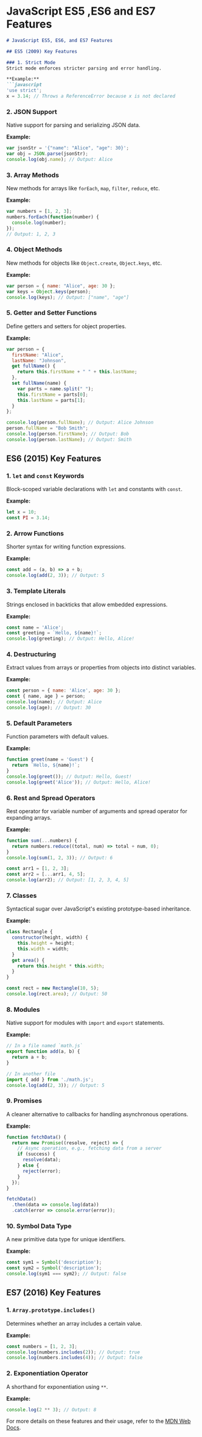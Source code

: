 # JavaScript ES5 ,ES6 and ES7 Features



```markdown
# JavaScript ES5, ES6, and ES7 Features

## ES5 (2009) Key Features

### 1. Strict Mode
Strict mode enforces stricter parsing and error handling.

**Example:**
```javascript
'use strict';
x = 3.14; // Throws a ReferenceError because x is not declared
```

### 2. JSON Support
Native support for parsing and serializing JSON data.

**Example:**
```javascript
var jsonStr = '{"name": "Alice", "age": 30}';
var obj = JSON.parse(jsonStr);
console.log(obj.name); // Output: Alice
```

### 3. Array Methods
New methods for arrays like `forEach`, `map`, `filter`, `reduce`, etc.

**Example:**
```javascript
var numbers = [1, 2, 3];
numbers.forEach(function(number) {
  console.log(number);
});
// Output: 1, 2, 3
```

### 4. Object Methods
New methods for objects like `Object.create`, `Object.keys`, etc.

**Example:**
```javascript
var person = { name: "Alice", age: 30 };
var keys = Object.keys(person);
console.log(keys); // Output: ["name", "age"]
```

### 5. Getter and Setter Functions
Define getters and setters for object properties.

**Example:**
```javascript
var person = {
  firstName: "Alice",
  lastName: "Johnson",
  get fullName() {
    return this.firstName + " " + this.lastName;
  },
  set fullName(name) {
    var parts = name.split(" ");
    this.firstName = parts[0];
    this.lastName = parts[1];
  }
};

console.log(person.fullName); // Output: Alice Johnson
person.fullName = "Bob Smith";
console.log(person.firstName); // Output: Bob
console.log(person.lastName); // Output: Smith
```

## ES6 (2015) Key Features

### 1. `let` and `const` Keywords
Block-scoped variable declarations with `let` and constants with `const`.

**Example:**
```javascript
let x = 10;
const PI = 3.14;
```

### 2. Arrow Functions
Shorter syntax for writing function expressions.

**Example:**
```javascript
const add = (a, b) => a + b;
console.log(add(2, 3)); // Output: 5
```

### 3. Template Literals
Strings enclosed in backticks that allow embedded expressions.

**Example:**
```javascript
const name = 'Alice';
const greeting = `Hello, ${name}!`;
console.log(greeting); // Output: Hello, Alice!
```

### 4. Destructuring
Extract values from arrays or properties from objects into distinct variables.

**Example:**
```javascript
const person = { name: 'Alice', age: 30 };
const { name, age } = person;
console.log(name); // Output: Alice
console.log(age); // Output: 30
```

### 5. Default Parameters
Function parameters with default values.

**Example:**
```javascript
function greet(name = 'Guest') {
  return `Hello, ${name}!`;
}
console.log(greet()); // Output: Hello, Guest!
console.log(greet('Alice')); // Output: Hello, Alice!
```

### 6. Rest and Spread Operators
Rest operator for variable number of arguments and spread operator for expanding arrays.

**Example:**
```javascript
function sum(...numbers) {
  return numbers.reduce((total, num) => total + num, 0);
}
console.log(sum(1, 2, 3)); // Output: 6

const arr1 = [1, 2, 3];
const arr2 = [...arr1, 4, 5];
console.log(arr2); // Output: [1, 2, 3, 4, 5]
```

### 7. Classes
Syntactical sugar over JavaScript's existing prototype-based inheritance.

**Example:**
```javascript
class Rectangle {
  constructor(height, width) {
    this.height = height;
    this.width = width;
  }
  get area() {
    return this.height * this.width;
  }
}

const rect = new Rectangle(10, 5);
console.log(rect.area); // Output: 50
```

### 8. Modules
Native support for modules with `import` and `export` statements.

**Example:**
```javascript
// In a file named `math.js`
export function add(a, b) {
  return a + b;
}

// In another file
import { add } from './math.js';
console.log(add(2, 3)); // Output: 5
```

### 9. Promises
A cleaner alternative to callbacks for handling asynchronous operations.

**Example:**
```javascript
function fetchData() {
  return new Promise((resolve, reject) => {
    // Async operation, e.g., fetching data from a server
    if (success) {
      resolve(data);
    } else {
      reject(error);
    }
  });
}

fetchData()
  .then(data => console.log(data))
  .catch(error => console.error(error));
```

### 10. Symbol Data Type
A new primitive data type for unique identifiers.

**Example:**
```javascript
const sym1 = Symbol('description');
const sym2 = Symbol('description');
console.log(sym1 === sym2); // Output: false
```

## ES7 (2016) Key Features

### 1. `Array.prototype.includes()`
Determines whether an array includes a certain value.

**Example:**
```javascript
const numbers = [1, 2, 3];
console.log(numbers.includes(2)); // Output: true
console.log(numbers.includes(4)); // Output: false
```

### 2. Exponentiation Operator
A shorthand for exponentiation using `**`.

**Example:**
```javascript
console.log(2 ** 3); // Output: 8
```

For more details on these features and their usage, refer to the [MDN Web Docs](https://developer.mozilla.org/en-US/docs/Web/JavaScript).
```

